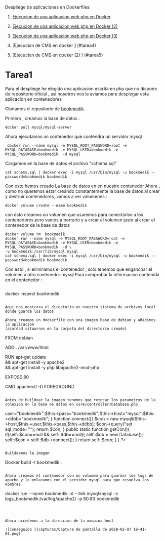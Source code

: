 Despliege de aplicaciones en Dockerfiles

1. [Ejecucion de una aplicacion web php en Docker ](#tarea1)

2. [Ejecucion de una aplicacion web php en Docker (2) ](#tarea2)

3. [Ejecucion de una aplicacion web php en Docker (3)](#tarea3)

4. [Ejecucion de CMS en docker ] (#tarea4)

5. [Ejecucion de CMS en docker (2) ] (#tarea5)



# Tarea1

Para el despliege he elegido una aplicacion escrita en php que no dispone de repositorio oficial , asi nosotros nos la aviamos para desplegar esta aplicacion en contenedores 

Clonamos el repositorio de [bookmedik](https://github.com/evilnapsis/bookmedik)

Primero , creamos la base de datos :

~~~
docker pull mysql/mysql-server
~~~

Ahora ejecutamos un contenedor que contendra un servidor mysql 

~~~
 docker run --name mysql -e MYSQL_ROOT_PASSWORD=root -e MYSQL_DATABASE=bookmedik -e MYSQL_USER=bookmedik -e MYSQL_PASSWORD=bookmedik  -d mysql
~~~

Cargamos en la base de datos el archivo "schema.sql" 

~~~
cat schema.sql | docker exec -i mysql /usr/bin/mysql -u bookmedik --password=bookmedik bookmedik
~~~

Con esto hemos creado La base de datos en en nuestro contenedor 
Ahora , como no queremos estar creando constantemente la base de datos al crear y destruir contenedores,
vamos a ver volumenes :

~~~
docker volume create --name bookmedik
~~~

con esto creamos un volumen que usaremos para conectarlos a los contenedores
pero vamos a borrarlo y a crear el volumen justo al crear el contenedor de la base de datos 

~~~
docker volume rm  bookmedik
docker run --name mysql -e MYSQL_ROOT_PASSWORD=root -e MYSQL_DATABASE=bookmedik -e MYSQL_USER=bookmedik -e MYSQL_PASSWORD=bookmedik  -d \
-v bookmedik:/var/lib/mysql mysql
cat schema.sql | docker exec -i mysql /usr/bin/mysql -u bookmedik --password=bookmedik bookmedik
~~~

Con esto , si eliminamos el contenedor , solo tenemos que enganchar el volumen a otro contenedor mysql 
Para comprobar la informacion contenida en el contenedor :

~~~

~~~
docker inspect bookmedik 
~~~

Aqui nos mostrara el directorio en nuestro sistema de archivos local donde guarda los datos 

Ahora creamos un dockerfile con una imagen base de debian y añadimos la aplicacion 
(acordad situarnos en la carpeta del directorio creado)
~~~
FROM debian 


ADD . /var/www/html

RUN apt-get update \
&& apt-get install -y apache2 \
&& apt-get install  -y php libapache2-mod-php

EXPOSE 80

CMD apachectl -D FOREGROUND

~~~

Antes de buildear la imagen tenemos que retocar los parametros de la conexion en la base de datos en core/controller/Database.php

~~~
<?php
class Database {
        public static $db;
        public static $con;
        function Database(){
                $this->user="bookmedik";$this->pass="bookmedik";$this->host="mysql";$this->ddbb="bookmedik";
        }

        function connect(){
                $con = new mysqli($this->host,$this->user,$this->pass,$this->ddbb);
                $con->query("set sql_mode=''");
                return $con;
        }

        public static function getCon(){
                if(self::$con==null && self::$db==null){
                        self::$db = new Database();
                        self::$con = self::$db->connect();
                }
                return self::$con;
        }

}
?>
~~~

Buildeamos la imagen 

~~~
Docker build -t bookmedik .
~~~

Ahora creamos el contenedor con un volumen para guardar los logs de apache y lo enlazamos con el servidor mysql para que resuelva los nombres 

~~~
docker run --name bookmedik -d --link mysql:mysql -v logs_bookmedik:/var/log/apache2/ -p 80:80 bookmedik 
~~~



Ahora accedemos a la direccion de la maquina host 

![conseguido ](capturas/Captura de pantalla de 2018-02-07 19-41-01.png)


